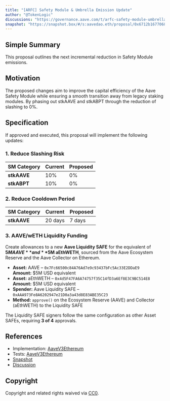 ```yaml
---
title: "[ARFC] Safety Module & Umbrella Emission Update"
author: "@TokenLogic"
discussions: "https://governance.aave.com/t/arfc-safety-module-umbrella-emission-update/23103/8"
snapshot: "https://snapshot.box/#/s:aavedao.eth/proposal/0x6712b1677068d2d316af699757057a0c8c03e0ff0693c12aacc381d294c419a4"
---
```


## Simple Summary

This proposal outlines the next incremental reduction in Safety Module emissions.

## Motivation

The proposed changes aim to improve the capital efficiency of the Aave Safety Module while ensuring a smooth transition away from legacy staking modules. By phasing out stkAAVE and stkABPT through the reduction of slashing to 0%.

## Specification

If approved and executed, this proposal will implement the following updates:

### 1. Reduce Slashing Risk

| SM Category | Current | Proposed |
| ----------- | ------- | -------- |
| **stkAAVE** | 10%     | 0%       |
| **stkABPT** | 10%     | 0%       |

### 2. Reduce Cooldown Period

| SM Category | Current | Proposed |
| ----------- | ------- | -------- |
| **stkAAVE** | 20 days | 7 days   |

### 3. AAVE/wETH Liquidity Funding

Create allowances to a new **Aave Liquidity SAFE** for the equivalent of **$5M AAVE** and **$5M aEthWETH**, sourced from the Aave Ecosystem Reserve and the Aave Collector on Ethereum.

- **Asset:** AAVE – `0x7Fc66500c84A76Ad7e9c93437bFc5Ac33E2DDaE9`  
  **Amount:** $5M USD equivalent
- **Asset:** aEthWETH – `0x4d5F47FA6A74757f35C14fD3a6Ef8E3C9BC514E8`  
  **Amount:** $5M USD equivalent
- **Spender:** Aave Liquidity SAFE – `0xAAA973Fe8A6202947e21D0a3a43d8E83ABE35C23`
- **Method:** `approve()` on the Ecosystem Reserve (AAVE) and Collector (aEthWETH) to the Liquidity SAFE

The Liquidity SAFE signers follow the same configuration as other Asset SAFEs, requiring **3 of 4** approvals.

## References

- Implementation: [AaveV3Ethereum](https://github.com/bgd-labs/aave-proposals-v3/blob/4f1d475335d65238e32e0571a2f067996f4d6ab0/src/20250918_AaveV3Ethereum_ARFCSafetyModuleUmbrellaEmissionUpdate/AaveV3Ethereum_ARFCSafetyModuleUmbrellaEmissionUpdate_20250918.sol)
- Tests: [AaveV3Ethereum](https://github.com/bgd-labs/aave-proposals-v3/blob/4f1d475335d65238e32e0571a2f067996f4d6ab0/src/20250918_AaveV3Ethereum_ARFCSafetyModuleUmbrellaEmissionUpdate/AaveV3Ethereum_ARFCSafetyModuleUmbrellaEmissionUpdate_20250918.t.sol)
- [Snapshot](https://snapshot.box/#/s:aavedao.eth/proposal/0x6712b1677068d2d316af699757057a0c8c03e0ff0693c12aacc381d294c419a4)
- [Discussion](https://governance.aave.com/t/arfc-safety-module-umbrella-emission-update/23103/8)

## Copyright

Copyright and related rights waived via [CC0](https://creativecommons.org/publicdomain/zero/1.0/).
